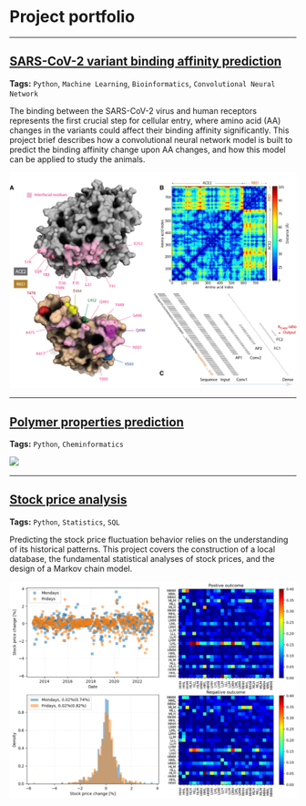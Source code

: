 # Project portfolio

---
## [SARS-CoV-2 variant binding affinity prediction](../projects/binding-affinity-prediction)

**Tags:** `Python`, `Machine Learning`, `Bioinformatics`, `Convolutional Neural Network`

The binding between the SARS-CoV-2 virus and human receptors represents the first crucial step for cellular entry, where amino acid (AA) changes in the variants could affect their binding affinity significantly. This project brief describes how a convolutional neural network model is built to predict the binding affinity change upon AA changes, and how this model can be applied to study the animals.

<img src="images/binding-affinity-toc.png?raw=true"/>

---
## [Polymer properties prediction](/pdf/sample_presentation.pdf)

**Tags:** `Python`, `Cheminformatics`

<img src="images/dummy_thumbnail.jpg?raw=true"/>

---

## [Stock price analysis](../projects/stock-price-analysis)

**Tags:** `Python`, `Statistics`, `SQL`

Predicting the stock price fluctuation behavior relies on the understanding of its historical patterns. This project covers the construction of a local database, the fundamental statistical analyses of stock prices, and the design of a Markov chain model.
 
<img src="images/stock-price-toc.png?raw=true"/>

